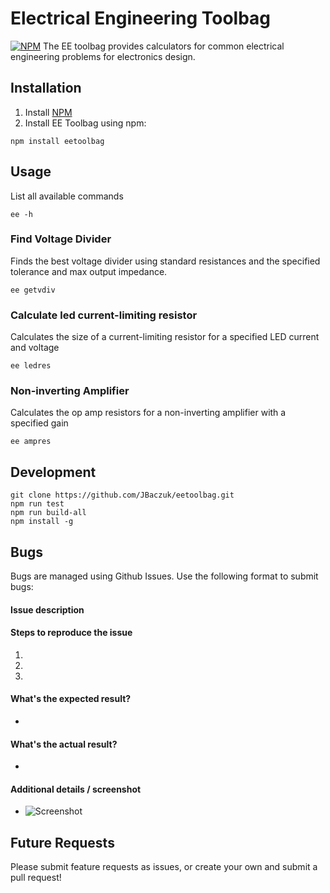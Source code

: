# Electrical Engineering Toolbag
[![NPM](https://img.shields.io/npm/v/eetoolbag.svg)](https://www.npmjs.org/package/eetoolbag)
The EE toolbag provides calculators for common electrical engineering problems for electronics design.

## Installation
1. Install [NPM](https://www.npmjs.com/get-npm)
2. Install EE Toolbag using npm:
```
npm install eetoolbag
```

## Usage
List all available commands
```
ee -h
```

### Find Voltage Divider
Finds the best voltage divider using standard resistances and the specified tolerance and max output impedance. 
```
ee getvdiv
```

### Calculate led current-limiting resistor
Calculates the size of a current-limiting resistor for a specified LED current and voltage
```
ee ledres
```

### Non-inverting Amplifier
Calculates the op amp resistors for a non-inverting amplifier with a specified gain
```
ee ampres
```

## Development
```
git clone https://github.com/JBaczuk/eetoolbag.git
npm run test
npm run build-all
npm install -g
```

## Bugs
Bugs are managed using Github Issues.  Use the following format to submit bugs:  
#### Issue description

#### Steps to reproduce the issue
1.  
2. 
3. 


#### What's the expected result?
-

#### What's the actual result?
-

#### Additional details / screenshot
- ![Screenshot]()

## Future Requests
Please submit feature requests as issues, or create your own and submit a pull request!
